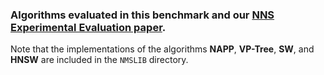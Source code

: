 ### Algorithms evaluated in this benchmark and our [NNS Experimental Evaluation paper](https://arxiv.org/abs/1610.02455). 

Note that the implementations of the algorithms **NAPP**, **VP-Tree**, **SW**, and **HNSW** are included in the `NMSLIB` directory. 
